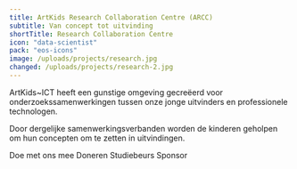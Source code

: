 ```yaml
---
title: ArtKids Research Collaboration Centre (ARCC)
subtitle: Van concept tot uitvinding
shortTitle: Research Collaboration Centre
icon: "data-scientist"
pack: "eos-icons"
image: /uploads/projects/research.jpg
changed: /uploads/projects/research-2.jpg
---
```

ArtKids~ICT heeft een gunstige omgeving gecreëerd voor onderzoekssamenwerkingen tussen onze jonge uitvinders en professionele technologen.

Door dergelijke samenwerkingsverbanden worden de kinderen geholpen om hun concepten om te zetten in uitvindingen.

Doe met ons mee
Doneren
Studiebeurs
Sponsor